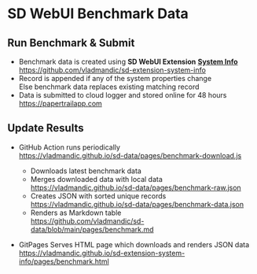 # SD WebUI Benchmark Data

## Run Benchmark & Submit

- Benchmark data is created using **SD WebUI Extension** [**System Info**](https://github.com/vladmandic/sd-extension-system-info)  
  <https://github.com/vladmandic/sd-extension-system-info>  
- Record is appended if any of the system properties change  
  Else benchmark data replaces existing matching record
- Data is submitted to cloud logger and stored online for 48 hours
  <https://papertrailapp.com>  

## Update Results

- GitHub Action runs periodically  
  <https://vladmandic.github.io/sd-data/pages/benchmark-download.js>
  - Downloads latest benchmark data  
  - Merges downloaded data with local data  
    <https://vladmandic.github.io/sd-data/pages/benchmark-raw.json>
  - Creates JSON with sorted unique records  
    <https://vladmandic.github.io/sd-data/pages/benchmark-data.json>
  - Renders as Markdown table  
    <https://github.com/vladmandic/sd-data/blob/main/pages/benchmark.md>

- GitPages Serves HTML page which downloads and renders JSON data  
  <https://vladmandic.github.io/sd-extension-system-info/pages/benchmark.html>
